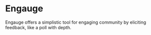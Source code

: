# Engauge

Engauge offers a simplistic tool for engaging community by eliciting feedback,
like a poll with depth.
